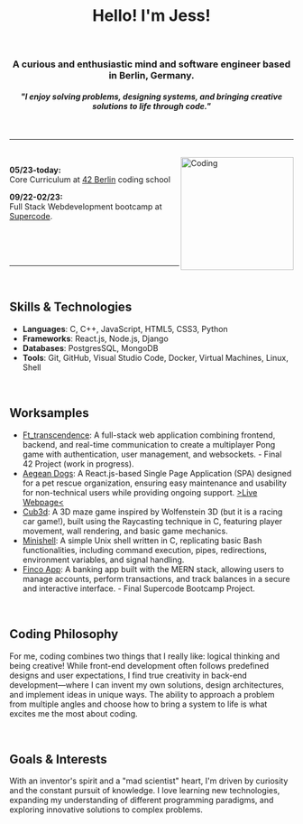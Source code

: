 <h1 align="center">Hello! I'm Jess!</h1>
<br>
<h3 align="center">A curious and enthusiastic mind and software engineer based in Berlin, Germany.</h3>
<h4 align="center"><i>"I enjoy solving problems, designing systems, and bringing creative solutions to life through code."</i></h4>

<br>
<hr>
<br>

<img align="right" alt="Coding" height="200" src="https://gifdb.com/images/high/cowboy-bebop-edward-balancing-fqfdbpndc783uduo.gif">

<p><b>05/23-today:</b><br> Core Curriculum at <a href="https://42berlin.de/" rel="noreferrer">42 Berlin</a> coding school</p>
<p><b>09/22-02/23:</b><br> Full Stack Webdevelopment bootcamp at <a href="https://www.super-code.de/" rel="noreferrer">Supercode</a>.</p>

<br>
<br>
<br>
<hr>
<br>

## Skills & Technologies

- **Languages**: C, C++, JavaScript, HTML5, CSS3, Python
- **Frameworks**: React.js, Node.js, Django
- **Databases**: PostgresSQL, MongoDB
- **Tools**: Git, GitHub, Visual Studio Code, Docker, Virtual Machines, Linux, Shell

<br>

## Worksamples

- [Ft_transcendence](https://github.com/yubi42/42-ft_transcendence): A full-stack web application combining frontend, backend, and real-time communication to create a multiplayer Pong game with authentication, user management, and websockets. - Final 42 Project (work in progress).
- [Aegean Dogs](https://github.com/yubi42/website-aegean_dogs): A React.js-based Single Page Application (SPA) designed for a pet rescue organization, ensuring easy maintenance and usability for non-technical users while providing ongoing support. [>Live Webpage<](https://www.aegean-dogs.de/)
- [Cub3d](https://github.com/yubi42/42-minishell): A 3D maze game inspired by Wolfenstein 3D (but it is a racing car game!), built using the Raycasting technique in C, featuring player movement, wall rendering, and basic game mechanics.
- [Minishell](https://github.com/yubi42/42-minishell): A simple Unix shell written in C, replicating basic Bash functionalities, including command execution, pipes, redirections, environment variables, and signal handling.
- [Finco App](https://github.com/yubi42/42-minishell): A banking app built with the MERN stack, allowing users to manage accounts, perform transactions, and track balances in a secure and interactive interface. - Final Supercode Bootcamp Project.

<br>

## Coding Philosophy
For me, coding combines two things that I really like: logical thinking and being creative! While front-end development often follows predefined designs and user expectations, I find true creativity in back-end development—where I can invent my own solutions, design architectures, and implement ideas in unique ways. The ability to approach a problem from multiple angles and choose how to bring a system to life is what excites me the most about coding.

<br>

## Goals & Interests

With an inventor's spirit and a "mad scientist" heart, I'm driven by curiosity and the constant pursuit of knowledge. I love learning new technologies, expanding my understanding of different programming paradigms, and exploring innovative solutions to complex problems.
